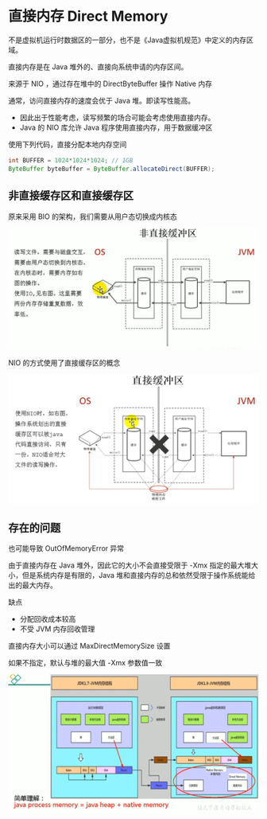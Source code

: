 # 直接内存 Direct Memory

不是虚拟机运行时数据区的一部分，也不是《Java虚拟机规范》中定义的内存区域。

直接内存是在 Java 堆外的、直接向系统申请的内存区间。

来源于 NIO ，通过存在堆中的 DirectByteBuffer 操作 Native 内存

通常，访问直接内存的速度会优于 Java 堆。即读写性能高。

- 因此出于性能考虑，读写频繁的场合可能会考虑使用直接内存。
- Java 的 NIO 库允许 Java 程序使用直接内存，用于数据缓冲区

使用下列代码，直接分配本地内存空间

```java
int BUFFER = 1024*1024*1024; // 1GB
ByteBuffer byteBuffer = ByteBuffer.allocateDirect(BUFFER);
```

## 非直接缓存区和直接缓存区

原来采用 BIO 的架构，我们需要从用户态切换成内核态

![image-20200709170907611](images/image-20200709170907611.png)

NIO 的方式使用了直接缓存区的概念

![](images/Snipaste_2020-10-08_11-14-47.png)

## 存在的问题

也可能导致 OutOfMemoryError 异常

由于直接内存在 Java 堆外，因此它的大小不会直接受限于 -Xmx 指定的最大堆大小，但是系统内存是有限的，Java 堆和直接内存的总和依然受限于操作系统能给出的最大内存。

缺点

- 分配回收成本较高
- 不受 JVM 内存回收管理

直接内存大小可以通过 MaxDirectMemorySize 设置

如果不指定，默认与堆的最大值 -Xmx 参数值一致

![image-20200709230647277](images/image-20200709230647277.png)